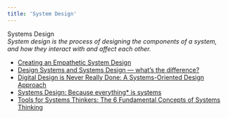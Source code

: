 ```yaml
---
title: 'System Design'
---
```


Systems Design  
_System design is the process of designing the components of a system, and how they interact with and affect each other._

*   [Creating an Empathetic System Design](https://www.avnetwork.com/avnetwork/creating-an-empathetic-system-design-122448)  
*   [Design Systems and Systems Design — what’s the difference?](https://uxdesign.cc/design-systems-and-systems-design-whats-the-difference-b184aa6e5f0d)  
*   [Digital Design is Never Really Done: A Systems-Oriented Design Approach](https://www.bounteous.com/insights/2019/08/16/systems-oriented-design-approach/?lang=en-ca)  
*   [Systems Design: Because everything* is systems](https://ux.shopify.com/msystems-design-because-everything-is-systems-db4bb91b1947)  
*   [Tools for Systems Thinkers: The 6 Fundamental Concepts of Systems Thinking](https://medium.com/disruptive-design/tools-for-systems-thinkers-the-6-fundamental-concepts-of-systems-thinking-379cdac3dc6a)  
